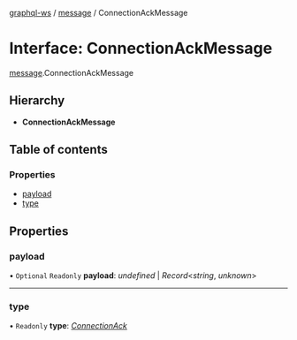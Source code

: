 [graphql-ws](../README.md) / [message](../modules/message.md) / ConnectionAckMessage

# Interface: ConnectionAckMessage

[message](../modules/message.md).ConnectionAckMessage

## Hierarchy

* **ConnectionAckMessage**

## Table of contents

### Properties

- [payload](message.connectionackmessage.md#payload)
- [type](message.connectionackmessage.md#type)

## Properties

### payload

• `Optional` `Readonly` **payload**: *undefined* \| *Record*<*string*, *unknown*\>

___

### type

• `Readonly` **type**: [*ConnectionAck*](../enums/message.messagetype.md#connectionack)
